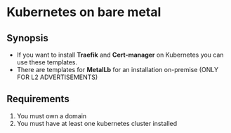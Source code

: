 
# Kubernetes on bare metal

## Synopsis
- If you want to install **Traefik** and **Cert-manager** on Kubernetes you can use these templates.
- There are templates for **MetalLb** for an installation on-premise (ONLY FOR L2 ADVERTISEMENTS)

## Requirements
1. You must own a domain
2. You must have at least one kubernetes cluster installed

